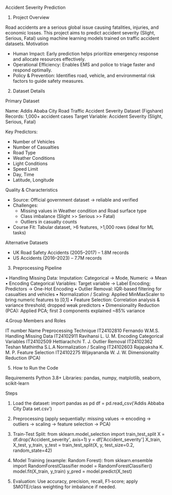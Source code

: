 Accident Severity Prediction 

1. Project Overview

Road accidents are a serious global issue causing fatalities, injuries, and economic losses. This project aims to predict accident severity (Slight, Serious, Fatal) using machine learning models trained on traffic accident datasets.
Motivation

- Human Impact: Early prediction helps prioritize emergency response and allocate resources effectively.
- Operational Efficiency: Enables EMS and police to triage faster and respond optimally.
- Policy & Prevention: Identifies road, vehicle, and environmental risk factors to guide safety measures.

2. Dataset Details

Primary Dataset

Name: Addis Ababa City Road Traffic Accident Severity Dataset (Figshare)
Records: 1,000+ accident cases
Target Variable: Accident Severity (Slight, Serious, Fatal)

Key Predictors:
 - Number of Vehicles
 - Number of Casualties
 - Road Type
 - Weather Conditions
 - Light Conditions
 - Speed Limit
 - Day, Time
 - Latitude, Longitude

Quality & Characteristics

- Source: Official government dataset → reliable and verified
- Challenges:
  - Missing values in Weather condition and Road surface type
  - Class imbalance (Slight >> Serious >> Fatal)
  - Outliers in casualty counts
- Course Fit: Tabular dataset, >6 features, >1,000 rows (ideal for ML tasks)

Alternative Datasets

- UK Road Safety Accidents (2005–2017) – 1.8M records
- US Accidents (2016–2023) – 7.7M records

3. Preprocessing Pipeline

• Handling Missing Data: Imputation: Categorical → Mode, Numeric → Mean
• Encoding Categorical Variables: Target variable → Label Encoding; Predictors → One-Hot Encoding
• Outlier Removal: IQR-based filtering for casualties and vehicles
• Normalization / Scaling: Applied MinMaxScaler to bring numeric features to [0,1]
• Feature Selection: Correlation analysis & variance threshold; dropped weak predictors
• Dimensionality Reduction (PCA): Applied PCA; first 3 components explained ~85% variance

4.Group Members and Roles

IT number  	Name  	                   Preprocessing Technique
IT24102810	Fernando W.M.S.	           Handling Missing Data
IT24102911	Ravihansi L. U. M.	       Encoding Categorical Variables
IT24102509	Hettiarachchi T. J.	       Outlier Removal
IT24102362	Teshan Mathintha S.L.A	   Normalization / Scaling
IT24102603	Rajapaksha K. M. P.	       Feature Selection
IT24102275	Wijayananda W. J. W.	     Dimensionality Reduction (PCA)

5. How to Run the Code

Requirements
Python 3.8+
Libraries: pandas, numpy, matplotlib, seaborn, scikit-learn

Steps

1. Load the dataset:
   import pandas as pd
   df = pd.read_csv('Addis Abbaba City Data set.csv')

2. Preprocessing (apply sequentially: missing values → encoding → outliers → scaling → feature selection → PCA)

3. Train-Test Split:
   from sklearn.model_selection import train_test_split
   X = df.drop('Accident_severity', axis=1)
   y = df['Accident_severity']
   X_train, X_test, y_train, y_test = train_test_split(X, y, test_size=0.2, random_state=42)

4. Model Training (example: Random Forest):
   from sklearn.ensemble import RandomForestClassifier
   model = RandomForestClassifier()
   model.fit(X_train, y_train)
   y_pred = model.predict(X_test)

5. Evaluation: Use accuracy, precision, recall, F1-score; apply SMOTE/class weighting for imbalance if needed.
